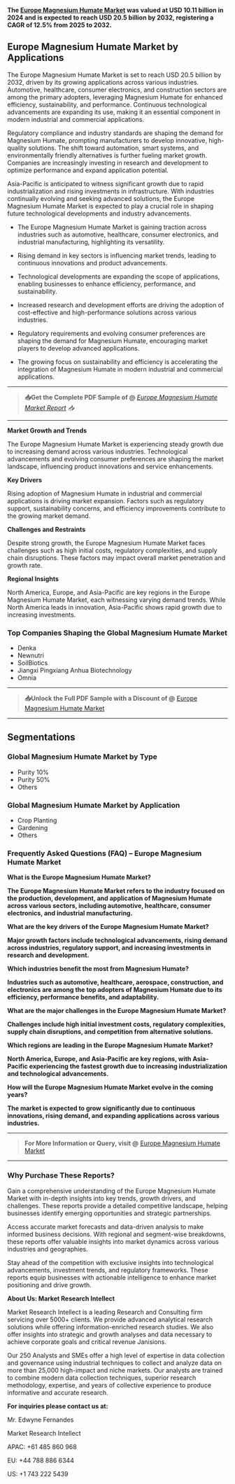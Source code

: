 <p><strong>The <a href="https://www.marketresearchintellect.com/download-sample/?rid=901679&amp;utm_source=Pulse-April-Europe&amp;utm_medium=852">Europe Magnesium Humate Market</a> was valued at USD 10.11 billion in 2024 and is expected to reach USD 20.5 billion by 2032, registering a CAGR of 12.5% from 2025 to 2032.</strong></p><h2>Europe Magnesium Humate Market by Applications&nbsp;</h2><p><p>The Europe Magnesium Humate Market is set to reach USD 20.5 billion by 2032, driven by its growing applications across various industries. Automotive, healthcare, consumer electronics, and construction sectors are among the primary adopters, leveraging Magnesium Humate for enhanced efficiency, sustainability, and performance. Continuous technological advancements are expanding its use, making it an essential component in modern industrial and commercial applications.</p><p>Regulatory compliance and industry standards are shaping the demand for Magnesium Humate, prompting manufacturers to develop innovative, high-quality solutions. The shift toward automation, smart systems, and environmentally friendly alternatives is further fueling market growth. Companies are increasingly investing in research and development to optimize performance and expand application potential.</p><p>Asia-Pacific is anticipated to witness significant growth due to rapid industrialization and rising investments in infrastructure. With industries continually evolving and seeking advanced solutions, the Europe Magnesium Humate Market is expected to play a crucial role in shaping future technological developments and industry advancements.</p></p><ul><li><p>The Europe Magnesium Humate Market is gaining traction across industries such as automotive, healthcare, consumer electronics, and industrial manufacturing, highlighting its versatility.</p></li><li><p>Rising demand in key sectors is influencing market trends, leading to continuous innovations and product advancements.</p></li><li><p>Technological developments are expanding the scope of applications, enabling businesses to enhance efficiency, performance, and sustainability.</p></li><li><p>Increased research and development efforts are driving the adoption of cost-effective and high-performance solutions across various industries.</p></li><li><p>Regulatory requirements and evolving consumer preferences are shaping the demand for Magnesium Humate, encouraging market players to develop advanced applications.</p></li><li><p>The growing focus on sustainability and efficiency is accelerating the integration of Magnesium Humate in modern industrial and commercial applications.</p></li></ul><hr /><blockquote><p><strong><span class="font-[700]">📥Get the Complete PDF Sample of @ </span></strong><em><span class="font-[700]"><a href="https://www.marketresearchintellect.com/download-sample/?rid=901679&amp;utm_source=Pulse-April-Europe&amp;utm_medium=852" target="_blank" data-tracking-control-name="article-ssr-frontend-pulse_little-text-block" data-tracking-will-navigate="" data-test-link="">Europe Magnesium Humate Market Report</a>&nbsp;📥</span></em></p></blockquote><hr /><p class="" data-start="77" data-end="360"><strong data-start="77" data-end="105">Market Growth and Trends</strong></p><p class="" data-start="77" data-end="360">The Europe Magnesium Humate Market is experiencing steady growth due to increasing demand across various industries. Technological advancements and evolving consumer preferences are shaping the market landscape, influencing product innovations and service enhancements.</p><p class="" data-start="362" data-end="606"><strong data-start="362" data-end="377">Key Drivers</strong></p><p class="" data-start="362" data-end="606">Rising adoption of Magnesium Humate in industrial and commercial applications is driving market expansion. Factors such as regulatory support, sustainability concerns, and efficiency improvements contribute to the growing market demand.</p><p class="" data-start="608" data-end="849"><strong data-start="608" data-end="637">Challenges and Restraints</strong></p><p class="" data-start="608" data-end="849">Despite strong growth, the Europe Magnesium Humate Market faces challenges such as high initial costs, regulatory complexities, and supply chain disruptions. These factors may impact overall market penetration and growth rate.</p><p class="" data-start="851" data-end="1095"><strong data-start="851" data-end="872">Regional Insights</strong></p><p class="" data-start="851" data-end="1095">North America, Europe, and Asia-Pacific are key regions in the Europe Magnesium Humate Market, each witnessing varying demand trends. While North America leads in innovation, Asia-Pacific shows rapid growth due to increasing investments.</p><p><h3>Top Companies Shaping the Global Magnesium Humate Market </h3><ul><li>Denka</li><li>Newnutri</li><li>SoilBiotics</li><li>Jiangxi Pingxiang Anhua Biotechnology</li><li>Omnia</li></ul></p><hr /><blockquote><p><strong>📥Unlock the Full PDF Sample with a Discount of @</strong> <a href="https://www.marketresearchintellect.com/ask-for-discount/?rid=901679&amp;utm_source=Pulse-April-Europe&amp;utm_medium=852">Europe Magnesium Humate Market</a></p></blockquote><hr /><p><h2>Segmentations</h2><h3>Global Magnesium Humate Market by Type</h3><ul><li>Purity 10%</li><li>Purity 50%</li><li>Others</li></ul><h3>Global Magnesium Humate Market by Application</h3><ul><li>Crop Planting</li><li>Gardening</li><li>Others</li></ul></p><h3><strong>Frequently Asked Questions (FAQ) &ndash; Europe Magnesium Humate Market</strong></h3><p><strong>What is the Europe Magnesium Humate Market?</strong></p><p><strong>The Europe Magnesium Humate Market refers to the industry focused on the production, development, and application of Magnesium Humate across various sectors, including automotive, healthcare, consumer electronics, and industrial manufacturing.</strong></p><p><strong>What are the key drivers of the Europe Magnesium Humate Market?</strong></p><p><strong>Major growth factors include technological advancements, rising demand across industries, regulatory support, and increasing investments in research and development.</strong></p><p><strong>Which industries benefit the most from Magnesium Humate?</strong></p><p><strong>Industries such as automotive, healthcare, aerospace, construction, and electronics are among the top adopters of Magnesium Humate due to its efficiency, performance benefits, and adaptability.</strong></p><p><strong>What are the major challenges in the Europe Magnesium Humate Market?</strong></p><p><strong>Challenges include high initial investment costs, regulatory complexities, supply chain disruptions, and competition from alternative solutions.</strong></p><p><strong>Which regions are leading in the Europe Magnesium Humate Market?</strong></p><p><strong>North America, Europe, and Asia-Pacific are key regions, with Asia-Pacific experiencing the fastest growth due to increasing industrialization and technological advancements.</strong></p><p><strong>How will the Europe Magnesium Humate Market evolve in the coming years?</strong></p><p><strong>The market is expected to grow significantly due to continuous innovations, rising demand, and expanding applications across various industries.</strong></p><hr /><blockquote><p><span class="font-[700]"><strong>For More Information or Query, visit&nbsp;@</strong>&nbsp;</span><span class="font-[700]"><a href="https://www.marketresearchintellect.com/product/global-magnesium-humate-market/?utm_source=Linkedin&utm_medium=852" target="_blank" data-tracking-control-name="article-ssr-frontend-pulse_little-text-block" data-tracking-will-navigate="" data-test-link="">Europe Magnesium Humate Market</a></span></p></blockquote><hr /><h3><strong data-start="0" data-end="31">Why Purchase These Reports?</strong></h3><p class="" data-start="35" data-end="297">Gain a comprehensive understanding of the Europe Magnesium Humate Market with in-depth insights into key trends, growth drivers, and challenges. These reports provide a detailed competitive landscape, helping businesses identify emerging opportunities and strategic partnerships.</p><p class="" data-start="299" data-end="540">Access accurate market forecasts and data-driven analysis to make informed business decisions. With regional and segment-wise breakdowns, these reports offer valuable insights into market dynamics across various industries and geographies.</p><p class="" data-start="542" data-end="784">Stay ahead of the competition with exclusive insights into technological advancements, investment trends, and regulatory frameworks. These reports equip businesses with actionable intelligence to enhance market positioning and drive growth.</p><p><strong><span class="font-[700]">About Us: Market Research Intellect</span></strong></p><p><span class="">Market Research Intellect is a leading Research and Consulting firm servicing over 5000+ clients. We provide advanced analytical research solutions while offering information-enriched research studies.&nbsp;</span>We also offer insights into strategic and growth analyses and data necessary to achieve corporate goals and critical revenue Janisions.</p><p><span class="">Our 250 Analysts and SMEs offer a high level of expertise in data collection and governance using industrial techniques to collect and analyze data on more than 25,000 high-impact and niche markets. Our analysts are trained to combine modern data collection techniques, superior research methodology, expertise, and years of collective experience to produce informative and accurate research.</span></p><p><strong>For inquiries please contact us at:</strong></p><p>Mr. Edwyne Fernandes</p><p>Market Research Intellect</p><p>APAC: +61 485 860 968</p><p>EU: +44 788 886 6344</p><p>US: +1 743 222 5439</p>